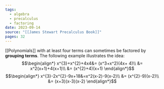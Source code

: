 ```yaml
---
tags:
  - algebra
  - precalculus
  - factoring
date: 2023-09-14
source: "[[James Stewart Precalculus Book]]"
pages: 32
---
```

[[Polynomials]] with at least four terms can sometimes be factored by **grouping terms**. The following example illustrates the idea:
$$\begin{align*}
x^{3}+x^{2}+4x4&= (x^3+x^2)(4x+ 4)\\
&= x^2(x+1)+4(x+1)\\
&= (x^{2}+4)(x+1)
\end{align*}$$
$$\begin{align*}
x^{3}-2x^{2}-9x+18&=x^2(x-2)-9(x-2)\\
&= (x^{2}-9)(x-2)\\
&= (x+3)(x-3)(x-2)
\end{align*}$$

